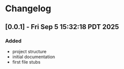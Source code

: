# Changelog

## [0.0.1] - Fri Sep  5 15:32:18 PDT 2025

### Added

- project structure
- initial documentation
- first file stubs

